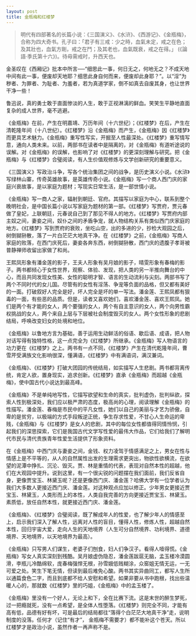 ```yaml
---
layout: post
title: 金瓶梅和红楼梦
---
```


>明代有四部著名的长篇小说：《三国演义》、《水浒》、《西游记》、《金瓶梅》，合称为四大奇书。孔子曰：「君子有三戒：少之時，血氣未定，戒之在色；及其壯也，血氣方剛，戒之在鬥；及其老也，血氣既衰，戒之在得。」 (《論語·季氏第十六》)。待毋需戒时，升西天也。

金圣叹在《西厢记》批本中所言──“细思此一事，何日无之，何地无之？不成天地中间有此一事，便废却天地耶？细思此身自何而来，便废却此身耶？”。以“淫”为秽者、为罪者、为耻者、为羞者，若为真道学家，倒不如真去自废其身，也让世界干净一些！

鲁迅说，真的勇士敢于直面惨淡的人生，敢于正视淋漓的鲜血。笑笑生平静地直面复杂的成人世界，毫不逃避。

《金瓶梅》在前，产生在明嘉靖、万历年间（十六世纪）；《红楼梦》在后，产生在清乾隆年间（十八世纪）。《红楼梦》沿《金瓶梅》而产生，《金瓶梅》因《红楼梦》而更具艺术魅力。《金瓶梅》重写性写实，开掘至人性最深处。《红楼梦》重写情写意，通向人类未来。以前，两部书在读者中是隔离的，对《金瓶梅》有道听途说的误解。对《金瓶梅》的误解，也影响了对《红楼梦》的更深刻理解与研究。把《金瓶梅》与《红楼梦》合璧阅读，有人生价值观修炼与文学创新研究的重要意义。

《三国演义》写政治斗争，写各个统治集团之间的战争，是历史演义小说。《水浒》写绿林山寨，传奇英雄故事，是英雄传奇小说。《金瓶梅》写一个商人西门庆的家庭兴衰故事，是以家庭为题材；写现实日常生活，是一部世情小说。

《金瓶梅》写一商人之家，辐射到朝廷、官府。其描写以家庭为中心，联系到整个晚明社会，是中国长篇小说以写家庭为题材的第一部。《红楼梦》写贾府，贾元春做了皇妃，上联朝廷，元春说自己到了那见不得人的地方。《红楼梦》写贾府内部主奴之间，妻妾之间，奴仆之间的矛盾争宠，就人物结构关系有类似西门庆家庭的地方。《红楼梦》写到贾府的衰败，坐吃山空，出的多进的少，抄检大观园之后，树倒猢狲散，落了一片白茫茫大地真干净。在《红楼梦》之前，《金瓶梅》写商人家庭的败落，在西门庆死后，妻妾各奔东西，树倒猢狲散，西门庆的遗腹子孝哥被普静禅师收留出家做了和尚。

王熙凤形象有潘金莲的影子，王夫人形象有吴月娘的影子，晴雯形象有春梅的影子。两书都倾心于女性世界，观察、体验、发现，把人类的另一半推向舞台的中心，而且共同发现女性美、女性的聪明才智、语言的生动流利与尖刻。两部书写了两个不同时代的女儿国。尽管有的女性有淫荡、争宠等负面的品格，但又都有美好的一面。打破叙好人完全是好，坏人完全是坏的单一写法。潘金莲、王熙凤都有狠毒的一面，有些恶的品质。但是，读者又喜欢她们，喜欢潘金莲、喜欢王熙凤。她们是两个有才能的女人，两个要强的女人，两个有自主意识的女人，两个向男性霸权挑战的女人，两个来自上层与下层被社会制度毁灭的女人。两个女性形象的悲剧结局，呼唤改变妇女的处境和地位。

《金瓶梅》以鲁地方言为基础，善于运用生动鲜活的俗语、歇后语、成语，把人物对话写得有独特性格，这一点完全为《红楼梦》所继承。《金瓶梅》写人物语言的功力更在《红楼梦》之上。两书有一点不同，《红楼梦》产生在清代乾隆年间，曹雪芹受满族文化影响很深，懂满语，《红楼梦》中有满语词，满汉兼词。

《金瓶梅》、《红楼梦》打破大团园的传统结局，如实描写人生悲剧。两书都背离传统，肯定人欲，置身现实，追求创新。《红楼梦》直承《金瓶梅》而超越《金瓶梅》，使中国古代小说达到最高峰。

《金瓶梅》不是单纯地写性，它描写欲望和生命的真实，批判虚伪，批判纵欲，探索人性到极深处，我们应以极严肃的态度，极高尚的心理，阅读理解《金瓶梅》的性描写。潘金莲、春梅是市民中的平凡女性，她们以自己的美丽与才艺为骄傲，自卑的是贫穷，以极端的方式手段叛逆正统，争生存求性爱，不甘心人生命运的卑贱，《金瓶梅》与《红楼梦》是女人的悲剧，其中的每位女性都值得同情怜悯，引起我们的深思探索，它们是我国古代文学写性爱的最伟大作品，它们给我们了解明代市民与清代贵族青年性爱生活提供了形象资料。

在《金瓶梅》中西门庆与妻妾之间，金钱、权力凌驾于情感满足之上，男女在性与情感上是不平等的，从人的自然属性出发的生理需求更突出，物欲性欲横流，在欲望的泥潭中挣扎、沉沦、毁灭。贾、林是重情的代表，表现对自然本性的超越，他们在大观园中提升。说到这里，有一个很尖锐的问题摆在我们面前，我们反省自身，更像贾宝玉、林黛玉呢？还是更像西门庆、潘金莲？哈佛大学有一位学者认为我们大多数人更接近西门庆、潘金莲。对这种观点应加以修正。少年男女更接近贾宝玉、林黛玉，人类形而上的本性，人类自我完善的方向更接近贾宝玉、林黛玉。素质低，放任自然本性，就更接近西门庆、潘金莲。

《金瓶梅》、《红楼梦》合璧阅读，既了解成年人的性爱，也了解少年人的情感至上，启示我们深入了解人性，远离对人性的盲目，懂得人性，修炼人性，超越自然本性，回归宇宙大爱，走向人生的天地境界（人生可分自然境界、功利境界、道德境界、天地境界，以天地境界为最高）。

《金瓶梅》只写男人们谋生，老婆子们刨食，妇人们争汉子。看得人噎得慌。《金瓶梅》写女人真实深刻到残酷。吴月娘虚伪隐忍，潘金莲跋扈无脑，孟玉楼冷漠圆滑，李瓶儿冷酷绵软，庞春梅强悍无根，孙雪娥低贱糊涂，众窑姐无情无运，一无可爱之处。笑生下笔无情，但读到最后难免心酸。两书其实异曲同工，都写人生所以通篇食色二字，而且到底都不给人安慰和希望。如果非要从书中跑根，找出些温暖人心的，那就数《红楼梦》里的巧姐，《金瓶梅》中的孟玉楼了。

《金瓶梅》里没有一个好人，无论上和下，全在比赛下流。这是末世的醉生梦死，过一把瘾就死，没有一点希望，是全体人性堕落。《红楼梦》则完全不同，才能有高有低，品德有好有坏，可是最后的结局都往“落得个白茫茫大地真干净”走，说明制度的没落。任何才（记住“有才”， 金瓶梅不需要才）都不能补这个苍天。所以红楼梦才是政治小说，虽然作者一再声称不是。